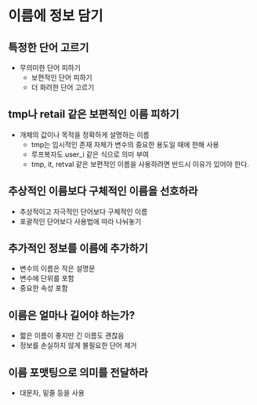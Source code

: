 # 이름에 정보 담기

## 특정한 단어 고르기

- 무의미한 단어 피하기
  - 보편적인 단어 피하기
  - 더 화려한 단어 고르기

## tmp나 retail 같은 보편적인 이름 피하기

- 개체의 값이나 목적을 정확하게 설명하는 이름
  - tmp는 임시적인 존재 자체가 변수의 중요한 용도일 때에 한해 사용
  - 루프복자도 user_i 같은 식으로 의미 부여
  - tmp, it, retval 같은 보편적인 이름을 사용하려면 반드시 이유가 있어야 한다.

## 추상적인 이름보다 구체적인 이름을 선호하라

- 추상적이고 자극적인 단어보다 구체적인 이름
- 포괄적인 단어보다 사용법에 따라 나눠놓기

## 추가적인 정보를 이름에 추가하기

- 변수의 이름은 작은 설명문
- 변수에 단위를 포함
- 중요한 속성 포함

## 이름은 얼마나 길어야 하는가?

- 짧은 이름이 좋지만 긴 이름도 괜찮음
- 정보를 손실하지 않게 불필요한 단어 제거

## 이름 포맷팅으로 의미를 전달하라

- 대문자, 밑줄 등을 사용